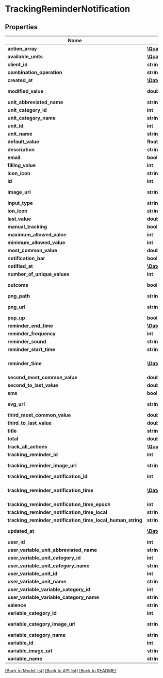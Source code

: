 # TrackingReminderNotification

## Properties
Name | Type | Description | Notes
------------ | ------------- | ------------- | -------------
**action_array** | [**\QuantiModo\Client\Model\TrackingReminderNotificationActionArray[]**](TrackingReminderNotificationActionArray.md) |  | 
**available_units** | [**\QuantiModo\Client\Model\Unit[]**](Unit.md) |  | 
**client_id** | **string** | clientId | [optional] 
**combination_operation** | **string** | The way multiple measurements are aggregated over time | [optional] 
**created_at** | [**\DateTime**](\DateTime.md) | Example: 2017-07-29 20:49:54 | [optional] 
**modified_value** | **double** | Is the user specified default value or falls back to the last value in user unit. Good for initializing input fields | [optional] 
**unit_abbreviated_name** | **string** | Example: /5 | [optional] 
**unit_category_id** | **int** | Example: 5 | [optional] 
**unit_category_name** | **string** | Example: Rating | [optional] 
**unit_id** | **int** | Example: 10 | [optional] 
**unit_name** | **string** | Example: 1 to 5 Rating | [optional] 
**default_value** | **float** | Default value to use for the measurement when tracking | [optional] 
**description** | **string** | Example: positive | [optional] 
**email** | **bool** | True if the reminders should be delivered via email | [optional] 
**filling_value** | **int** | Example: 0 | 
**icon_icon** | **string** | Example: ion-sad-outline | [optional] 
**id** | **int** | id for the specific PENDING tracking remidner | 
**image_url** | **string** | Example: https://rximage.nlm.nih.gov/image/images/gallery/original/55111-0129-60_RXNAVIMAGE10_B051D81E.jpg | [optional] 
**input_type** | **string** | Example: happiestFaceIsFive | [optional] 
**ion_icon** | **string** | Example: ion-happy-outline | [optional] 
**last_value** | **double** | Example: 3 | [optional] 
**manual_tracking** | **bool** | Example: 1 | [optional] 
**maximum_allowed_value** | **int** | Example: 5 | [optional] 
**minimum_allowed_value** | **int** | Example: 1 | [optional] 
**most_common_value** | **double** | Example: 3 | [optional] 
**notification_bar** | **bool** | True if the reminders should appear in the notification bar | [optional] 
**notified_at** | [**\DateTime**](\DateTime.md) | Example: | [optional] 
**number_of_unique_values** | **int** | Example: 5 | [optional] 
**outcome** | **bool** | Indicates whether or not the variable is usually an outcome of interest such as a symptom or emotion | [optional] 
**png_path** | **string** | Example: img/variable_categories/emotions.png | [optional] 
**png_url** | **string** | Example: https://app.quantimo.do/ionic/Modo/www/img/variable_categories/emotions.png | [optional] 
**pop_up** | **bool** | True if the reminders should appear as a popup notification | [optional] 
**reminder_end_time** | [**\DateTime**](\DateTime.md) | Example: | [optional] 
**reminder_frequency** | **int** | How often user should be reminded in seconds. Example: 86400 | [optional] 
**reminder_sound** | **string** | String identifier for the sound to accompany the reminder | [optional] 
**reminder_start_time** | **string** | Earliest time of day at which reminders should appear in UTC HH:MM:SS format | [optional] 
**reminder_time** | [**\DateTime**](\DateTime.md) | UTC ISO 8601 &#x60;YYYY-MM-DDThh:mm:ss&#x60; timestamp for the specific time the variable should be tracked in UTC.  This will be used for the measurement startTime if the track endpoint is used. | [optional] 
**second_most_common_value** | **double** | Example: 4 | [optional] 
**second_to_last_value** | **double** | Example: 1 | [optional] 
**sms** | **bool** | True if the reminders should be delivered via SMS | [optional] 
**svg_url** | **string** | Example: https://app.quantimo.do/ionic/Modo/www/img/variable_categories/emotions.svg | [optional] 
**third_most_common_value** | **double** | Example: 2 | [optional] 
**third_to_last_value** | **double** | Example: 2 | [optional] 
**title** | **string** | Example: Rate Overall Mood | [optional] 
**total** | **double** | Example: 3 | [optional] 
**track_all_actions** | [**\QuantiModo\Client\Model\TrackingReminderNotificationTrackAllAction[]**](TrackingReminderNotificationTrackAllAction.md) |  | 
**tracking_reminder_id** | **int** | id for the repeating tracking remidner | [optional] 
**tracking_reminder_image_url** | **string** | Example: https://rximage.nlm.nih.gov/image/images/gallery/original/55111-0129-60_RXNAVIMAGE10_B051D81E.jpg | [optional] 
**tracking_reminder_notification_id** | **int** | Example: 5072482 | [optional] 
**tracking_reminder_notification_time** | [**\DateTime**](\DateTime.md) | UTC ISO 8601 &#x60;YYYY-MM-DDThh:mm:ss&#x60; timestamp for the specific time the variable should be tracked in UTC.  This will be used for the measurement startTime if the track endpoint is used. | [optional] 
**tracking_reminder_notification_time_epoch** | **int** | Example: 1501534124 | [optional] 
**tracking_reminder_notification_time_local** | **string** | Example: 15:48:44 | [optional] 
**tracking_reminder_notification_time_local_human_string** | **string** | Example: 8PM Sun, May 1 | [optional] 
**updated_at** | [**\DateTime**](\DateTime.md) | When the record in the database was last updated. Use UTC ISO 8601 &#x60;YYYY-MM-DDThh:mm:ss&#x60;  datetime format. Time zone should be UTC and not local. | [optional] 
**user_id** | **int** | ID of User | [optional] 
**user_variable_unit_abbreviated_name** | **string** | Example: /5 | [optional] 
**user_variable_unit_category_id** | **int** | Example: 5 | [optional] 
**user_variable_unit_category_name** | **string** | Example: Rating | [optional] 
**user_variable_unit_id** | **int** | Example: 10 | [optional] 
**user_variable_unit_name** | **string** | Example: 1 to 5 Rating | [optional] 
**user_variable_variable_category_id** | **int** | Example: 1 | [optional] 
**user_variable_variable_category_name** | **string** | Example: Emotions | [optional] 
**valence** | **string** | Example: positive | [optional] 
**variable_category_id** | **int** | Example: 1 | [optional] 
**variable_category_image_url** | **string** | Example: https://maxcdn.icons8.com/Color/PNG/96/Cinema/theatre_mask-96.png | [optional] 
**variable_category_name** | **string** | Name of the variable category to be used when sending measurements | [optional] 
**variable_id** | **int** | Id for the variable to be tracked | [optional] 
**variable_image_url** | **string** | Example: | [optional] 
**variable_name** | **string** | Name of the variable to be used when sending measurements | [optional] 

[[Back to Model list]](../README.md#documentation-for-models) [[Back to API list]](../README.md#documentation-for-api-endpoints) [[Back to README]](../README.md)


